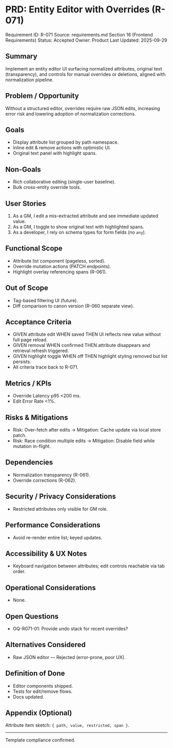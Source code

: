 # PRD: Entity Editor with Overrides (R-071)

Requirement ID: R-071
Source: requirements.md Section 16 (Frontend Requirements)
Status: Accepted
Owner: Product
Last Updated: 2025-09-29

## Summary

Implement an entity editor UI surfacing normalized attributes, original text (transparency), and controls for manual overrides or deletions, aligned with normalization pipeline.

## Problem / Opportunity

Without a structured editor, overrides require raw JSON edits, increasing error risk and lowering adoption of normalization corrections.

## Goals

- Display attribute list grouped by path namespace.
- Inline edit & remove actions with optimistic UI.
- Original text panel with highlight spans.

## Non-Goals

- Rich collaborative editing (single-user baseline).
- Bulk cross-entity override tools.

## User Stories

1. As a GM, I edit a mis-extracted attribute and see immediate updated value.
2. As a GM, I toggle to show original text with highlighted spans.
3. As a developer, I rely on schema types for form fields (no `any`).

## Functional Scope

- Attribute list component (pageless, sorted).
- Override mutation actions (PATCH endpoints).
- Highlight overlay referencing spans (R-061).

## Out of Scope

- Tag-based filtering UI (future).
- Diff comparison to canon version (R-060 separate view).

## Acceptance Criteria

- GIVEN attribute edit WHEN saved THEN UI reflects new value without full page reload.
- GIVEN removal WHEN confirmed THEN attribute disappears and retrieval refresh triggered.
- GIVEN highlight toggle WHEN off THEN highlight styling removed but list persists.
- All criteria trace back to R-071.

## Metrics / KPIs

- Override Latency p95 <200 ms.
- Edit Error Rate <1%.

## Risks & Mitigations

- Risk: Over-fetch after edits → Mitigation: Cache update via local store patch.
- Risk: Race condition multiple edits → Mitigation: Disable field while mutation in-flight.

## Dependencies

- Normalization transparency (R-061).
- Override corrections (R-062).

## Security / Privacy Considerations

- Restricted attributes only visible for GM role.

## Performance Considerations

- Avoid re-render entire list; keyed updates.

## Accessibility & UX Notes

- Keyboard navigation between attributes; edit controls reachable via tab order.

## Operational Considerations

- None.

## Open Questions

- OQ-R071-01: Provide undo stack for recent overrides?

## Alternatives Considered

- Raw JSON editor — Rejected (error-prone, poor UX).

## Definition of Done

- Editor components shipped.
- Tests for edit/remove flows.
- Docs updated.

## Appendix (Optional)

Attribute item sketch: `{ path, value, restricted, span }`.

---
Template compliance confirmed.
